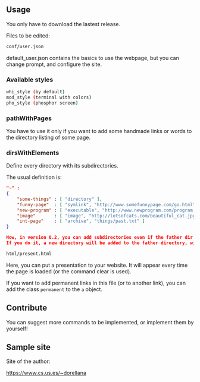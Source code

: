## Usage

You only have to download the lastest release.

Files to be edited:

```bash
conf/user.json
```
default_user.json contains the basics to use the webpage, but you can change prompt, and configure the site.

### Available styles

```bash
whi_style (by default)
mod_style (terminal with colors)
pho_style (phosphor screen)
```

### pathWithPages

You have to use it only if you want to add some handmade links or words to the directory listing of some page.

### dirsWithElements

Define every directory with its subdirectories.

The usual definition is:

```json
"~" :
{
    "some-things" : [ "directory" ],
    "funny-page"  : [ "symlink", "http://www.somefunnypage.com/go.html" ],
    "new-program" : [ "executable", "http://www.newprogram.com/program.exe" ],
    "image"       : [ "image", "http://lotsofcats.com/beautiful_cat.jpg" ],
    "int-page"    : [ "archive", "things/past.txt" ]
}

Now, in version 0.2, you can add subdirectories even if the father dir is not defined.
If you do it, a new directory will be added to the father directory, with all its corresponding subdirectories.

```

```bash
html/present.html
```
Here, you can put a presentation to your website.
It will appear every time the page is loaded (or the command clear is used).

If you want to add permanent links in this file (or to another link), you can add
the class ```permanent``` to the ```a``` object.

## Contribute

You can suggest more commands to be implemented, or implement them by yourself!

## Sample site

Site of the author:

https://www.cs.us.es/~dorellana